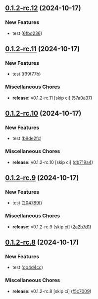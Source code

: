 ## [0.1.2-rc.12](https://github.com/KingTimer12/MYK-Desktop/compare/v0.1.2-rc.11...v0.1.2-rc.12) (2024-10-17)


### New Features

* test ([6fbd236](https://github.com/KingTimer12/MYK-Desktop/commit/6fbd2362d416da9bd81c3c2d76561dc2e614574e))

## [0.1.2-rc.11](https://github.com/KingTimer12/MYK-Desktop/compare/v0.1.2-rc.10...v0.1.2-rc.11) (2024-10-17)


### New Features

* test ([f99f77b](https://github.com/KingTimer12/MYK-Desktop/commit/f99f77b5a0d4fddafb6b69fb621bbdcf1a7f25bd))


### Miscellaneous Chores

* **release:** v0.1.2-rc.11 [skip ci] ([57a0a37](https://github.com/KingTimer12/MYK-Desktop/commit/57a0a37b11828ce355ec131a100aede29cffa617))

## [0.1.2-rc.10](https://github.com/KingTimer12/MYK-Desktop/compare/v0.1.2-rc.9...v0.1.2-rc.10) (2024-10-17)


### New Features

* test ([b9de2fc](https://github.com/KingTimer12/MYK-Desktop/commit/b9de2fcf8dddb073157b1e7d7fad7a964cc71b06))


### Miscellaneous Chores

* **release:** v0.1.2-rc.10 [skip ci] ([db719a4](https://github.com/KingTimer12/MYK-Desktop/commit/db719a4eeb11c81fdad1a97df37ddea7840fc2b3))

## [0.1.2-rc.9](https://github.com/KingTimer12/MYK-Desktop/compare/v0.1.2-rc.8...v0.1.2-rc.9) (2024-10-17)


### New Features

* test ([204789f](https://github.com/KingTimer12/MYK-Desktop/commit/204789fb21f973c7dd744712d7fac8fd92d98109))


### Miscellaneous Chores

* **release:** v0.1.2-rc.9 [skip ci] ([2a2b7d1](https://github.com/KingTimer12/MYK-Desktop/commit/2a2b7d1aed36cb185705b0ee4bdb2298d8f0662b))

## [0.1.2-rc.8](https://github.com/KingTimer12/MYK-Desktop/compare/v0.1.2-rc.7...v0.1.2-rc.8) (2024-10-17)


### New Features

* test ([db4d4cc](https://github.com/KingTimer12/MYK-Desktop/commit/db4d4cc55fc817707f4d78daad12ef2dae10f0af))


### Miscellaneous Chores

* **release:** v0.1.2-rc.8 [skip ci] ([f5c7009](https://github.com/KingTimer12/MYK-Desktop/commit/f5c7009b42d44380676fbb04a9e73d213b66a377))

